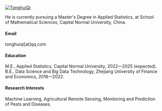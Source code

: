 

[![TonghuiQi](https://img.shields.io/badge/TonghuiQi-github-blue?logo=github)](https://github.com/TonghuiQi)

He is currently pursuing a Master's Degree in Applied Statistics, at School of Mathematical Sciences, Capital Normal University, China.

#### Email
tonghuiqi[at]qq.com

#### Education
M.E., Applied Statistics, Capital Normal University, 2022—2025 (expected).\
B.E., Data Science and Big Data Technology, Zhejiang University of Finance and Economics, 2018—2022.

#### Research Interests
Machine Learning, Agricultural Remote Sensing, Monitoring and Prediction of Pests and Diseases.

